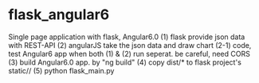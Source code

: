 # flask_angular6
Single page application with flask, Angular6.0
(1) flask provide json data with REST-API
(2) angularJS take the json data and draw chart 
    (2-1) code, test Angular6 app when both (1) & (2) run seperat. be careful, need CORS
(3) build Angular6.0 app. by "ng build"
(4) copy dist/* to flask project's static/<name>/
(5) python flask_main.py